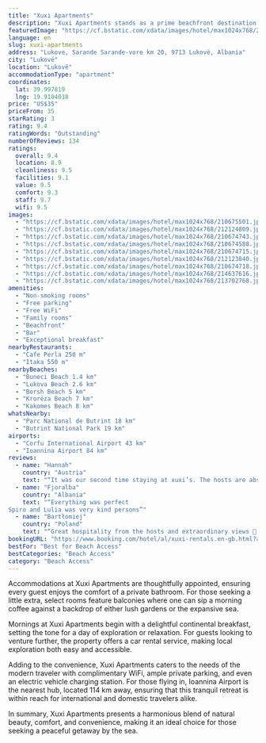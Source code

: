 ```yaml
---
title: "Xuxi Apartments"
description: "Xuxi Apartments stands as a prime beachfront destination in Lukovë, offering a serene escape just 37 km from the enchanting Butrint National Park."
featuredImage: "https://cf.bstatic.com/xdata/images/hotel/max1024x768/210675501.jpg?k=5948d9b37f41e637b1114d95000b26e816312525d1aea7e0772bcde33e1b4744&o=&hp=1"
language: en
slug: xuxi-apartments
address: "Lukove, Sarande Sarande-vore km 20, 9713 Lukovë, Albania"
city: "Lukovë"
location: "Lukovë"
accommodationType: "apartment"
coordinates:
  lat: 39.997819
  lng: 19.9104018
price: "US$35"
priceFrom: 35
starRating: 3
rating: 9.4
ratingWords: "Outstanding"
numberOfReviews: 134
ratings:
  overall: 9.4
  location: 8.9
  cleanliness: 9.5
  facilities: 9.1
  value: 9.5
  comfort: 9.3
  staff: 9.7
  wifi: 9.5
images:
  - "https://cf.bstatic.com/xdata/images/hotel/max1024x768/210675501.jpg?k=5948d9b37f41e637b1114d95000b26e816312525d1aea7e0772bcde33e1b4744&o=&hp=1"
  - "https://cf.bstatic.com/xdata/images/hotel/max1024x768/212124809.jpg?k=476dd6248315fccbb949b56af2020241864a42d70e1ddd9ad97cf4c1876290d1&o=&hp=1"
  - "https://cf.bstatic.com/xdata/images/hotel/max1024x768/210674743.jpg?k=b73cf0d16ae77d9e73a63ae8301af98c2bd0597669d9078f6052455e3677ecc8&o=&hp=1"
  - "https://cf.bstatic.com/xdata/images/hotel/max1024x768/210674588.jpg?k=5d136cc693f5c82b2fd60c81747d99f387b197144d68ead2f2f5b6310239d470&o=&hp=1"
  - "https://cf.bstatic.com/xdata/images/hotel/max1024x768/210674715.jpg?k=101f519aefdd00484826b437e12e1e443c3592a27d0dbde4e64b95c5844aab99&o=&hp=1"
  - "https://cf.bstatic.com/xdata/images/hotel/max1024x768/212123840.jpg?k=36380701fa561b8cab632af32de433fc0f4ec95b2867e660b6fa34d3d864be95&o=&hp=1"
  - "https://cf.bstatic.com/xdata/images/hotel/max1024x768/210674718.jpg?k=4461a3935571c7a5ba165c577bc98960ea81a45982e653e8ce3ea57297d0c828&o=&hp=1"
  - "https://cf.bstatic.com/xdata/images/hotel/max1024x768/214637616.jpg?k=eedd28a894ce09c28dc7afb646aec26c0e66af4f36441671b76610ca4b42d8ee&o=&hp=1"
  - "https://cf.bstatic.com/xdata/images/hotel/max1024x768/213702768.jpg?k=e61fa0b45b2db4bdd341dbfcb6b381e25eecc887213b0d28152b2036dc8c54f0&o=&hp=1"
amenities:
  - "Non-smoking rooms"
  - "Free parking"
  - "Free WiFi"
  - "Family rooms"
  - "Beachfront"
  - "Bar"
  - "Exceptional breakfast"
nearbyRestaurants:
  - "Cafe Perla 250 m"
  - "Itaka 550 m"
nearbyBeaches:
  - "Buneci Beach 1.4 km"
  - "Lukova Beach 2.6 km"
  - "Borsh Beach 5 km"
  - "Krorëza Beach 7 km"
  - "Kakomes Beach 8 km"
whatsNearby:
  - "Parc National de Butrint 18 km"
  - "Butrint National Park 19 km"
airports:
  - "Corfu International Airport 43 km"
  - "Ioannina Airport 84 km"
reviews:
  - name: "Hannah"
    country: "Austria"
    text: "“It was our second time staying at xuxi’s. The hosts are absolutely lovely and welcoming and the view from the apartment is amazing. You can go to the most wonderful beaches just in 10-15 driving minutes. I would recommend having a car in this...”"
  - name: "Fjoralba"
    country: "Albania"
    text: "“Everything was perfect
Spiro and Lulia was very kind persons”"
  - name: "Bartłomiej"
    country: "Poland"
    text: "“Great hospitality from the hosts and extraordinary views 👏 the room was clean, quiet and completely met my expectations”"
bookingURL: "https://www.booking.com/hotel/al/xuxi-rentals.en-gb.html?aid=8035640"
bestFor: "Best for Beach Access"
bestCategories: "Beach Access"
category: "Beach Access"
---
```


Accommodations at Xuxi Apartments are thoughtfully appointed, ensuring every guest enjoys the comfort of a private bathroom. For those seeking a little extra, select rooms feature balconies where one can sip a morning coffee against a backdrop of either lush gardens or the expansive sea.

Mornings at Xuxi Apartments begin with a delightful continental breakfast, setting the tone for a day of exploration or relaxation. For guests looking to venture further, the property offers a car rental service, making local exploration both easy and accessible.

Adding to the convenience, Xuxi Apartments caters to the needs of the modern traveler with complimentary WiFi, ample private parking, and even an electric vehicle charging station. For those flying in, Ioannina Airport is the nearest hub, located 114 km away, ensuring that this tranquil retreat is within reach for international and domestic travelers alike.

In summary, Xuxi Apartments presents a harmonious blend of natural beauty, comfort, and convenience, making it an ideal choice for those seeking a peaceful getaway by the sea.